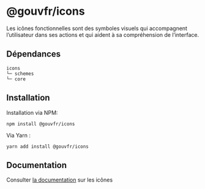 # @gouvfr/icons

Les icônes fonctionnelles sont des symboles visuels qui accompagnent l’utilisateur dans ses actions et qui aident à sa compréhension de l’interface.

## Dépendances
```shell
icons
└─ schemes
└─ core
```

## Installation
Installation via NPM:
```
npm install @gouvfr/icons
```
Via Yarn :
```
yarn add install @gouvfr/icons
```

## Documentation

Consulter [la documentation](https://gouvfr.atlassian.net/wiki/spaces/DB/pages/222331396/Ic+nes+-+Icons) sur les icônes
